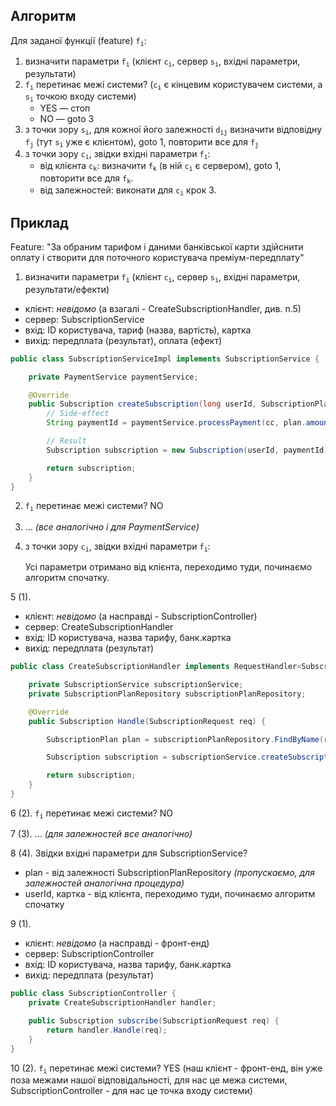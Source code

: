
## Алгоритм ##

Для заданої функції (feature) <code>f<sub>i</sub></code>:
1. визначити параметри <code>f<sub>i</sub></code> (клієнт <code>c<sub>i</sub></code>, сервер <code>s<sub>i</sub></code>, вхідні параметри, результати)
2. <code>f<sub>i</sub></code> перетинає межі системи? (<code>c<sub>i</sub></code> є кінцевим користувачем системи, а <code>s<sub>i</sub></code> точкою входу системи)
    - YES — стоп
    - NO — goto 3
3. з точки зору <code>s<sub>i</sub></code>, для кожної його залежності <code>d<sub>ij</sub></code> визначити відповідну <code>f<sub>j</sub></code> (тут <code>s<sub>i</sub></code> уже є клієнтом), goto 1, повторити все для <code>f<sub>j</sub></code>
4. з точки зору <code>c<sub>i</sub></code>, звідки вхідні параметри <code>f<sub>i</sub></code>:
    - від клієнта <code>c<sub>k</sub></code>: визначити <code>f<sub>k</sub></code> (в ній <code>c<sub>i</sub></code> є сервером), goto 1, повторити все для <code>f<sub>k</sub></code>. 
    - від залежностей: виконати для <code>c<sub>i</sub></code> крок 3.

## Приклад ##

Feature: "За обраним тарифом і даними банківської карти здійснити оплату і створити для поточного користувача преміум-передплату"

1. визначити параметри <code>f<sub>i</sub></code> (клієнт <code>c<sub>i</sub></code>, сервер <code>s<sub>i</sub></code>, вхідні параметри, результати/ефекти)
- клієнт: _невідомо_ (а взагалі - CreateSubscriptionHandler, див. п.5)
- сервер: SubscriptionService
- вхід: ID користувача, тариф (назва, вартість), картка
- вихід: передплата (результат), оплата (ефект)

```java
public class SubscriptionServiceImpl implements SubscriptionService {

    private PaymentService paymentService;

    @Override
    public Subscription createSubscription(long userId, SubscriptionPlan plan, CreditCardInfo cc) {
        // Side-effect
        String paymentId = paymentService.processPayment(cc, plan.amount); 

        // Result
        Subscription subscription = new Subscription(userId, paymentId, plan.name, new Date());

        return subscription; 
    }
}
```

2. <code>f<sub>i</sub></code> перетинає межі системи?
NO

3. ... _(все аналогічно і для PaymentService)_

4. з точки зору <code>c<sub>i</sub></code>, звідки вхідні параметри <code>f<sub>i</sub></code>:
    
    Усі параметри отримано від клієнта, переходимо туди, починаємо алгоритм спочатку.

5 (1). 

- клієнт: _невідомо_ (а насправді - SubscriptionController)
- сервер: CreateSubscriptionHandler
- вхід: ID користувача, назва тарифу, банк.картка
- вихід: передплата (результат)

```java
public class CreateSubscriptionHandler implements RequestHandler<SubscriptionRequest, Subscription> {

    private SubscriptionService subscriptionService;
    private SubscriptionPlanRepository subscriptionPlanRepository;

    @Override
    public Subscription Handle(SubscriptionRequest req) {

        SubscriptionPlan plan = subscriptionPlanRepository.FindByName(req.plan);

        Subscription subscription = subscriptionService.createSubscription(req.userId, plan, req.cc);

        return subscription;
    }
}
```

6 (2). <code>f<sub>i</sub></code> перетинає межі системи?
NO

7 (3). ... _(для залежностей все аналогічно)_

8 (4). Звідки вхідні параметри для SubscriptionService?
- plan - від залежності SubscriptionPlanRepository _(пропускаємо, для залежностей аналогічна процедура)_
- userId, картка - від клієнта, переходимо туди, починаємо алгоритм спочатку

9 (1). 
- клієнт: _невідомо_ (а насправді - фронт-енд)
- сервер: SubscriptionController
- вхід: ID користувача, назва тарифу, банк.картка
- вихід: передплата (результат)

```java 
public class SubscriptionController {
    private CreateSubscriptionHandler handler;

    public Subscription subscribe(SubscriptionRequest req) {
        return handler.Handle(req);
    }
}
```

10 (2). <code>f<sub>i</sub></code> перетинає межі системи?
YES (наш клієнт - фронт-енд, він уже поза межами нашої відповідальності, для нас це межа системи, SubscriptionController - для нас це точка входу системи)
